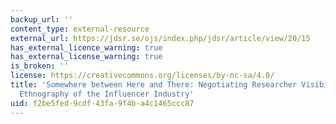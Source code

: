 ```yaml
---
backup_url: ''
content_type: external-resource
external_url: https://jdsr.se/ojs/index.php/jdsr/article/view/20/15
has_external_licence_warning: true
has_external_license_warning: true
is_broken: ''
license: https://creativecommons.org/licenses/by-nc-sa/4.0/
title: 'Somewhere between Here and There: Negotiating Researcher Visibility in a Digital
  Ethnography of the Influencer Industry'
uid: f2be5fed-9cdf-43fa-9f4b-a4c1465ccc87
---
```

